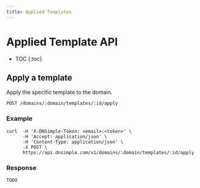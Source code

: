 ```yaml
---
title: Applied Templates
---
```


# Applied Template API

* TOC
{:toc}


## Apply a template

Apply the specific template to the domain.

    POST /domains/:domain/templates/:id/apply

### Example

    curl  -H 'X-DNSimple-Token: <email>:<token>' \
          -H 'Accept: application/json' \
          -H 'Content-Type: application/json' \
          -X POST \
          https://api.dnsimple.com/v1/domains/:domain/templates/:id/apply

### Response

~~~ js
TODO
~~~
